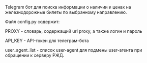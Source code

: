 Telegram бот для поиска информации о наличии и ценах на железнодорожные билеты по выбранному направлению.


Файл config.py содержит:

PROXY - словарь, содержащий url proxy, а также логин и пароль 

API_KEY - API-токен для телеграм-бота

user_agent_list - список user-agent для подмены user-агента при обращении к серверу РЖД.
